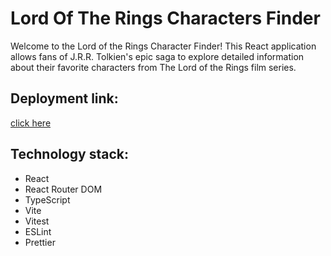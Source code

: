 # Lord Of The Rings Characters Finder

Welcome to the Lord of the Rings Character Finder! This React application allows fans of J.R.R. Tolkien's epic saga to explore detailed information about their favorite characters from The Lord of the Rings film series.

## Deployment link:

[click here](https://components-characters.netlify.app/)

## Technology stack:

- React
- React Router DOM
- TypeScript
- Vite
- Vitest
- ESLint
- Prettier
